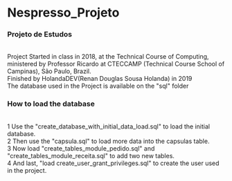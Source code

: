 # Nespresso_Projeto
<h3>Projeto de Estudos</h3><br>
Project Started in class in 2018, at the Technical Course of Computing, ministered by Professor Ricardo at CTECCAMP (Technical Course School of Campinas), São Paulo, Brazil.<br>
Finished by HolandaDEV(Renan Douglas Sousa Holanda) in 2019<br>
The database used in the Project is available on the "sql" folder<br>
<h3>How to load the database</h3><br>
1 Use the "create_database_with_initial_data_load.sql" to load the initial database.<br>
2 Then use the "capsula.sql" to load more data into the capsulas table.<br>
3 Now load "create_tables_module_pedido.sql" and "create_tables_module_receita.sql" to add two new tables.<br>
4 And last, "load create_user_grant_privileges.sql" to create the user used in the project.
